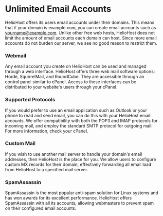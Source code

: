 # Unlimited Email Accounts

HelioHost offers its users email accounts under their domains. This means that if your domain is example.com, you can create email accounts such as yourname@example.com. Unlike other free web hosts, HelioHost does not limit the amount of email accounts each domain can host. Since more email accounts do not burden our server, we see no good reason to restrict them.

### Webmail

Any email account you create on HelioHost can be used and managed through a web interface. HelioHost offers three web mail software options: Horde, SquirrelMail, and RoundCube. They are accessible through an control panel similar to cPanel. Access to these interfaces can be distributed to your website's users through your cPanel.

### Supported Protocols

If you would prefer to use an email application such as Outlook or your phone to read and send email, you can do this with your HelioHost email accounts. We offer compatibility with both the POP3 and IMAP protocols for incoming mail, and employ the standard SMTP protocol for outgoing mail. For more information, check your cPanel.

### Custom Mail

If you wish to use another mail server to handle your domain's email addresses, then HelioHost is the place for you. We allow users to configure custom MX records for their domain, effectively forwarding all email load from HelioHost to a specified mail server.

### SpamAssassin

SpamAssassin is the most popular anti-spam solution for Linux systems and has won awards for its excellent performance. HelioHost offers SpamAssassin with all its accounts, allowing webmasters to prevent spam on their configured email accounts.

